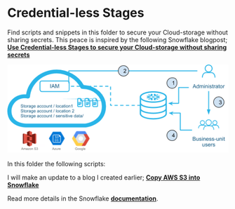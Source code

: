 # Credential-less Stages

Find scripts and snippets in this folder to secure your Cloud-storage without sharing secrets. This peace is inspired by the following Snowflake blogpost; [**Use Credential-less Stages to secure your Cloud-storage without sharing secrets**](https://www.snowflake.com/blog/use-credential-less-stages-to-secure-your-cloud-storage-without-sharing-secrets/)

![SF-blog Credential-less Stages](https://github.com/daanalytics/snowflake/blob/master/pictures/SF-blog-Credential-less-stages.png)

In this folder the following scripts:



I will make an update to a blog I created earlier; [**Copy AWS S3 into Snowflake**](https://daanalytics.nl/copy-aws-s3-into-snowflake/)


Read more details in the Snowflake [**documentation**](https://docs.snowflake.net/manuals/release-notes/2019-11.html#secure-credential-less-access-to-external-stages-general-availability).
